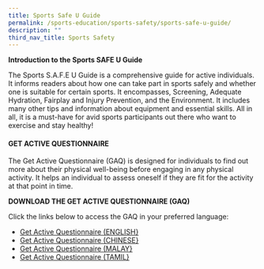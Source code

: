 ```yaml
---
title: Sports Safe U Guide
permalink: /sports-education/sports-safety/sports-safe-u-guide/
description: ""
third_nav_title: Sports Safety
---
```

**Introduction to the Sports SAFE U Guide**

The Sports S.A.F.E U Guide is a comprehensive guide for active individuals. It informs readers about how one can take part in sports safely and whether one is suitable for certain sports. It encompasses, Screening, Adequate Hydration, Fairplay and Injury Prevention, and the Environment. It includes many other tips and information about equipment and essential skills. All in all, it is a must-have for avid sports participants out there who want to exercise and stay healthy!

#### **GET ACTIVE QUESTIONNAIRE**
The Get Active Questionnaire (GAQ) is designed for individuals to find out more about their physical well-being before engaging in any physical activity. It helps an individual to assess oneself if they are fit for the activity at that point in time.

**DOWNLOAD THE GET ACTIVE QUESTIONNAIRE (GAQ)**

Click the links below to access the GAQ in your preferred language:
* [Get Active Questionnaire (ENGLISH}](/files/Sport%20Education/Sport%20Safety/Sports%20Safe%20U%20Guide/ENG-10688_GAQ_Flyers_20Mar19_FINAL.pdf)
* [Get Active Questionnaire (CHINESE}](/files/Sport%20Education/Sport%20Safety/Sports%20Safe%20U%20Guide/CHN-10688A_Get%20Active%20Questionaire_22Apr20_1245pm_FINAL.pdf)
* [Get Active Questionnaire (MALAY}](/files/Sport%20Education/Sport%20Safety/Sports%20Safe%20U%20Guide/MAL-10688D_Get%20Active%20Questionaire_22Apr20_105pm_FINAL.pdf)
* [Get Active Questionnaire (TAMIL}](/files/Sport%20Education/Sport%20Safety/Sports%20Safe%20U%20Guide/TML-10688C_Get%20Active%20Questionaire_8Apr20_FINAL.pdf)